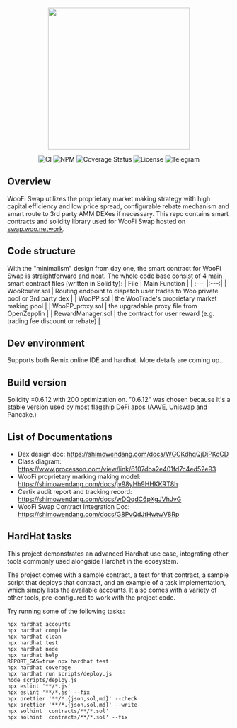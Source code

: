 <br>
<p align="center"><img src="http://woofi.iamkun.com/_nuxt/img/8993400.png" width="320" /></p>

<div align="center">
  <a href="https://circleci.com/gh/dydxprotocol/workflows/solo/tree/master" style="text-decoration:none;">
    <img src="https://img.shields.io/circleci/project/github/dydxprotocol/solo.svg" alt='CI' />
  </a>
  <a href='https://www.npmjs.com/package/@dydxprotocol/solo' style="text-decoration:none;">
    <img src='https://img.shields.io/npm/v/@dydxprotocol/solo.svg' alt='NPM' />
  </a>
  <a href='https://coveralls.io/github/dydxprotocol/solo' style="text-decoration:none;">
    <img src='https://coveralls.io/repos/github/dydxprotocol/solo/badge.svg?t=toKMwT' alt='Coverage Status' />
  </a>
  <a href='https://github.com/dydxprotocol/solo/blob/master/LICENSE' style="text-decoration:none;">
    <img src='https://img.shields.io/github/license/dydxprotocol/protocol.svg?longCache=true' alt='License' />
  </a>
  <a href='https://t.me/joinchat/GBnMlBb9mQblQck2pThTgw' style="text-decoration:none;">
    <img src='https://img.shields.io/badge/chat-on%20telegram-9cf.svg?longCache=true' alt='Telegram' />
  </a>
</div>

>

## Overview
WooFi Swap utilizes the proprietary market making strategy with high capital efficiency and low price spread, configurable rebate mechanism and smart route to 3rd party AMM DEXes if necessary. This repo contains smart contracts and solidity library used for WooFi Swap hosted on [swap.woo.network](https://swap.woo.network).

## Code structure
With the "minimalism" design from day one, the smart contract for WooFi Swap is straightforward and neat. The whole code base consist of 4 main smart contract files (written in Solidity):
| File | Main Function |
| :--- |:---:|
| WooRouter.sol | Routing endpoint to dispatch user trades to Woo private pool or 3rd party dex |
| WooPP.sol | the WooTrade's proprietary market making pool |
| WooPP_proxy.sol | the upgradable proxy file from OpenZepplin |
| RewardManager.sol | the contract for user reward (e.g. trading fee discount or rebate) |

## Dev environment
Supports both Remix online IDE and hardhat. More details are coming up...

## Build version
Solidity =0.6.12 with 200 optimization on. "0.6.12" was chosen because it's a stable version used by most flagship DeFi apps (AAVE, Uniswap and Pancake.)

## List of Documentations
- Dex design doc: https://shimowendang.com/docs/WGCKdhqQjDjPKcCD
- Class diagram: https://www.processon.com/view/link/6107dba2e401fd7c4ed52e93
- WooFi proprietary marking making model: https://shimowendang.com/docs/jv98yHh9HHKKRT8h
- Certik audit report and tracking record: https://shimowendang.com/docs/wDQqdC6pXgJVhJvG
- WooFi Swap Contract Integration Doc: https://shimowendang.com/docs/G8PvQdJtHwtwV8Rp

## HardHat tasks

This project demonstrates an advanced Hardhat use case, integrating other tools commonly used alongside Hardhat in the ecosystem.

The project comes with a sample contract, a test for that contract, a sample script that deploys that contract, and an example of a task implementation, which simply lists the available accounts. It also comes with a variety of other tools, pre-configured to work with the project code.

Try running some of the following tasks:

```shell
npx hardhat accounts
npx hardhat compile
npx hardhat clean
npx hardhat test
npx hardhat node
npx hardhat help
REPORT_GAS=true npx hardhat test
npx hardhat coverage
npx hardhat run scripts/deploy.js
node scripts/deploy.js
npx eslint '**/*.js'
npx eslint '**/*.js' --fix
npx prettier '**/*.{json,sol,md}' --check
npx prettier '**/*.{json,sol,md}' --write
npx solhint 'contracts/**/*.sol'
npx solhint 'contracts/**/*.sol' --fix
```
